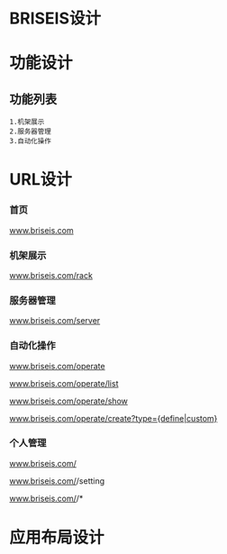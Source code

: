 BRISEIS设计
===

# 功能设计

## 功能列表
    1.机架展示
    2.服务器管理
    3.自动化操作
        
# URL设计

### 首页

www.briseis.com

### 机架展示

www.briseis.com/rack

### 服务器管理

www.briseis.com/server

### 自动化操作

www.briseis.com/operate

www.briseis.com/operate/list

www.briseis.com/operate/show

www.briseis.com/operate/create?type={define|custom}


### 个人管理

www.briseis.com/<username>

www.briseis.com/<username>/setting

www.briseis.com/<username>/*

# 应用布局设计